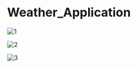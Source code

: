 # Weather_Application
![1](https://user-images.githubusercontent.com/121388704/215320943-d90afeee-e979-43c7-9a3b-966298f6ebff.jpg)

![2](https://user-images.githubusercontent.com/121388704/215321181-7d3f0a47-89e5-4f30-8644-d913a0c247e7.jpg)

![3](https://user-images.githubusercontent.com/121388704/215321209-6a024f6f-86bb-48a1-b9a8-c97cd7da42a2.jpg)


